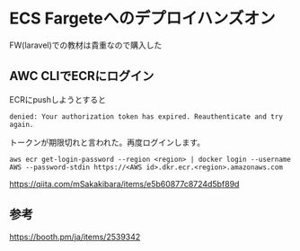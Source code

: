 # ECS Fargeteへのデプロイハンズオン
FW(laravel)での教材は貴重なので購入した

## AWC CLIでECRにログイン
ECRにpushしようとすると
```
denied: Your authorization token has expired. Reauthenticate and try again.
```
トークンが期限切れと言われた。再度ログインします。


```
aws ecr get-login-password --region <region> | docker login --username AWS --password-stdin https://<AWS id>.dkr.ecr.<region>.amazonaws.com
```
https://qiita.com/mSakakibara/items/e5b60877c8724d5bf89d

## 参考
https://booth.pm/ja/items/2539342

